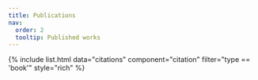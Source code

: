 ```yaml
---
title: Publications
nav:
  order: 2
  tooltip: Published works
---
```


{% include list.html data="citations" component="citation" filter="type == 'book'" style="rich" %}

